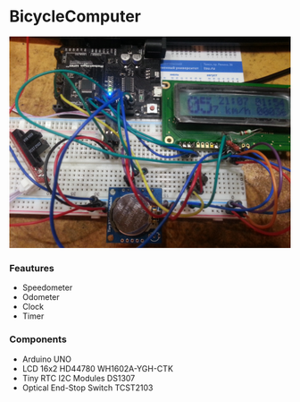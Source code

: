 # BicycleComputer
![Components](images/components.jpg)

### Feautures
* Speedometer
* Odometer
* Clock
* Timer

### Components
* Arduino UNO
* LCD 16x2 HD44780 WH1602A-YGH-CTK
* Tiny RTC I2C Modules DS1307
* Optical End-Stop Switch TCST2103